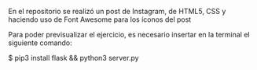 
En el repositorio se realizó un post de Instagram, de HTML5, CSS y haciendo uso de Font Awesome para los íconos del post


Para poder previsualizar el ejercicio, es necesario insertar en la terminal el siguiente comando:

$ pip3 install flask && python3 server.py
